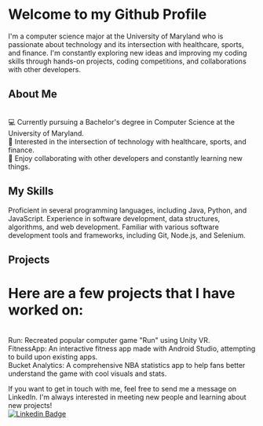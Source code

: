 # Welcome to my Github Profile
I'm a computer science major at the University of Maryland who is passionate about technology and its intersection with healthcare, sports, and finance. I'm constantly exploring new ideas and improving my coding skills through hands-on projects, coding competitions, and collaborations with other developers.

## About Me
<br>💻 Currently pursuing a Bachelor's degree in Computer Science at the University of Maryland.
<br>🎯 Interested in the intersection of technology with healthcare, sports, and finance.
<br>🌟 Enjoy collaborating with other developers and constantly learning new things.
## My Skills
Proficient in several programming languages, including Java, Python, and JavaScript.
Experience in software development, data structures, algorithms, and web development.
Familiar with various software development tools and frameworks, including Git, Node.js, and Selenium.
## Projects
# Here are a few projects that I have worked on:
<br> Run: Recreated popular computer game "Run" using Unity VR.
<br> FitnessApp: An interactive fitness app made with Android Studio, attempting to build upon existing apps.
<br> Bucket Analytics: A comprehensive NBA statistics app to help fans better understand the game with cool visuals and stats.

If you want to get in touch with me, feel free to send me a message on LinkedIn. I'm always interested in meeting new people and learning about new projects!
<br> [![Linkedin Badge](https://img.shields.io/badge/-ANANTH-blue?style=flat&logo=Linkedin&logoColor=white)](https://www.linkedin.com/in/ananth-s)
